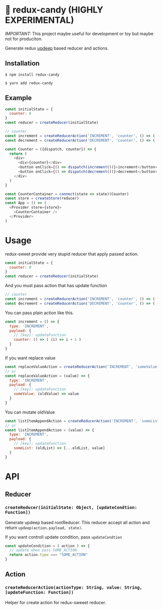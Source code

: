 # 🍭 redux-candy (HIGHLY EXPERIMENTAL)
*IMPORTANT:* This project maybe useful for development or toy but maybe not for produciton.

Generate redux [updeep](https://github.com/substantial/updeep) based reducer and actions.

## Installation

```
$ npm install redux-candy
```

```
$ yarn add redux-candy
```


## Example

```js
const initialState = {
  counter: 0
}
const reducer = createReducer(initialState)

// counter
const increment = createReducerAction('INCREMENT', 'counter', () => ( (i) => i + 1 ))
const decrement = createReducerAction('DECREMENT', 'counter', () => ( (i) => i - 1 ))

const Counter = ({dispatch, counter}) => {
  return (
    <div>
      <div>{counter}</div>
      <button onClick={() => dispatch(increment())}>increment</button>
      <button onClick={() => dispatch(decrement())}>decrement</button>
    </div>
  )
}

const CounterContainer = connect(state => state)(Counter)
const store = createStore(reducer)
const App = () => (
  <Provider store={store}>
    <CounterContainer />
  </Provider>
)
```
# Usage

redux-sweet provide very stupid reducer that apply passed action.

```js
const initialState = {
  counter: 0
}
const reducer = createReducer(initialState)
```

And you must pass action that has update function

```js
// counter
const increment = createReducerAction('INCREMENT', 'counter', () => ( (i) => i + 1 ))
const decrement = createReducerAction('DECREMENT', 'counter', () => ( (i) => i - 1 ))

```

You can pass plain action like this.

```js
const increment = () => {
  type: 'INCREMENT',
  payload: {
    // [key]: updateFunction
    counter: () => ( (i) => i + 1 )
  }
}
```

If you want replace value

```js
const replaceValueAction = createReducerAction('INCREMENT', 'someValue')
// or
const replaceValueAction = (value) => {
  type: 'INCREMENT',
  payload: {
    // [key]: updateFunction
    someValue: (oldValue) => value
  }
}
```

You can mutate oldValue

```js
const listItemAppendAction = createReducerAction('INCREMENT', 'someList', (oldList) => [...oldList, value])
// or
const listItemAppendAction = (value) => {
  type: 'INCREMENT',
  payload: {
    // [key]: updateFunction
    someList: (oldList) => [...oldList, value]
  }
}
```


# API
## Reducer

### `createReducer(initialState: Object, [updateCondtion: Function])`

Generate updeep based rootReducer.
This reducer accept all action and return `updeep(action.payload, state)`.

If you want controll update condition, pass `updateCondtion`

```js
const updateCondition = ( action ) => {
  // update when pass SOME_ACTION
  return action.type === "SOME_ACTION"
}
```

## Action

### `createReducerAction(actionType: String, value: String, [updateFunction: Function])`

Helper for create action for redux-sweeet reducer.
